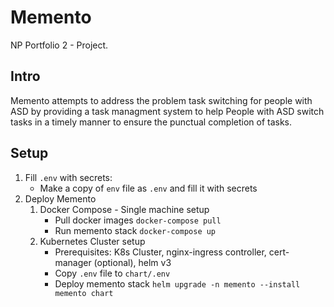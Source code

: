 # Memento
NP Portfolio 2 - Project.

## Intro
Memento attempts to address the problem task switching for people with ASD by 
providing a task managment system to help People with ASD switch tasks in 
a timely manner to ensure the punctual completion of tasks.

## Setup
1. Fill `.env` with secrets:
    - Make a copy of `env` file as `.env` and fill it with secrets
2. Deploy Memento
    1. Docker Compose - Single machine setup
        - Pull docker images `docker-compose pull`
        - Run memento stack `docker-compose up`
    2. Kubernetes Cluster setup
        - Prerequisites: K8s Cluster, nginx-ingress controller, cert-manager (optional), helm v3
        - Copy `.env` file to `chart/.env`
        - Deploy memento stack `helm upgrade -n memento --install memento chart`
